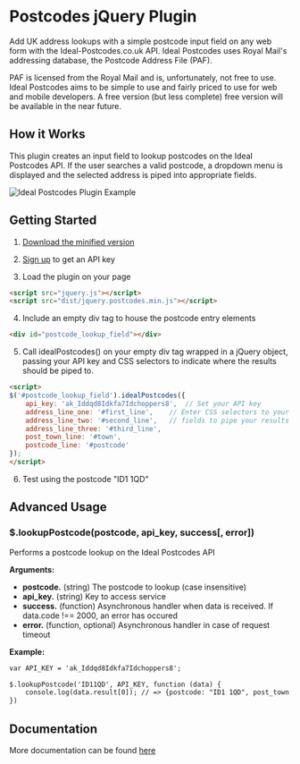 # Postcodes jQuery Plugin

Add UK address lookups with a simple postcode input field on any web form with the Ideal-Postcodes.co.uk API. Ideal Postcodes uses Royal Mail's addressing database, the Postcode Address File (PAF).

PAF is licensed from the Royal Mail and is, unfortunately, not free to use. Ideal Postcodes aims to be simple to use and fairly priced to use for web and mobile developers. A free version (but less complete) free version will be available in the near future.

## How it Works

This plugin creates an input field to lookup postcodes on the Ideal Postcodes API. If the user searches a valid postcode, a dropdown menu is displayed and the selected address is piped into appropriate fields.

![Ideal Postcodes Plugin Example](https://raw.github.com/ideal-postcodes/jquery.postcodes/master/misc/ideal_postcodes_snippet.png)

## Getting Started
1. [Download the minified version][min]

[min]: https://raw.github.com/ideal-postcodes/jquery.postcodes/master/dist/jquery.postcodes.min.js

2. [Sign up](https://ideal-postcodes.co.uk) to get an API key

3. Load the plugin on your page

```html
<script src="jquery.js"></script>
<script src="dist/jquery.postcodes.min.js"></script>
```
	
4. Include an empty div tag to house the postcode entry elements

```html
<div id="postcode_lookup_field"></div>
```

5. Call idealPostcodes() on your empty div tag wrapped in a jQuery object, passing your API key and CSS selectors to indicate where the results should be piped to.

```html
<script>
$('#postcode_lookup_field').idealPostcodes({
	api_key: 'ak_Iddqd8Idkfa7Idchoppers8',  // Set your API key
	address_line_one: '#first_line',	// Enter CSS selectors to your input...
	address_line_two: '#second_line',	// fields to pipe your results
	address_line_three: '#third_line',
	post_town_line: '#town',
	postcode_line: '#postcode'
});
</script>
```

6. Test using the postcode "ID1 1QD"

## Advanced Usage

### $.lookupPostcode(postcode, api_key, success[, error])

Performs a postcode lookup on the Ideal Postcodes API

**Arguments:**

- **postcode.** (string) The postcode to lookup (case insensitive)
- **api_key.** (string) Key to access service
- **success.** (function) Asynchronous handler when data is received. If data.code !== 2000, an error has occured 
- **error.** (function, optional) Asynchronous handler in case of request timeout

**Example:**

```html
var API_KEY = 'ak_Iddqd8Idkfa7Idchoppers8';

$.lookupPostcode('ID11QD', API_KEY, function (data) {
	console.log(data.result[0]); // => {postcode: "ID1 1QD", post_town: "LONDON", line_1: "Kingsley Hall", line_2: "Powis Road", line_3: ""} 
})
```

## Documentation
More documentation can be found [here](https://ideal-postcodes.co.uk/documentation)